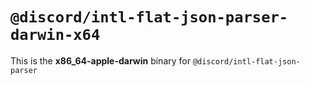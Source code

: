# `@discord/intl-flat-json-parser-darwin-x64`

This is the **x86_64-apple-darwin** binary for `@discord/intl-flat-json-parser`
